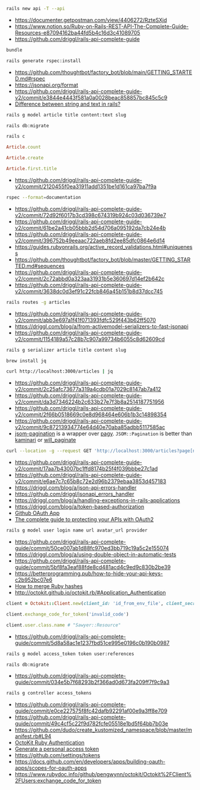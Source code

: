 ```bash
rails new api -T --api
```

- https://documenter.getpostman.com/view/4406272/RzteSXjd
- https://www.notion.so/Ruby-on-Rails-REST-API-The-Complete-Guide-Resources-e87094162ba44fd5b4c16d3c41089705
- https://github.com/driggl/rails-api-complete-guide

```bash
bundle
```

```bash
rails generate rspec:install
```

- https://github.com/thoughtbot/factory_bot/blob/main/GETTING_STARTED.md#rspec
- https://jsonapi.org/format
- https://github.com/driggl/rails-api-complete-guide-v2/commit/e3844e4443f581a0a0028beac858857bc845c5c9
- [Difference between string and text in rails?](https://stackoverflow.com/a/3354452)

```bash
rails g model article title content:text slug
```

```bash
rails db:migrate
```

```bash
rails c
```

```ruby
Article.count
```

```ruby
Article.create
```

```ruby
Article.first.title
```

- https://github.com/driggl/rails-api-complete-guide-v2/commit/2120455f0ea31911add1351be1d161ca97ba7f9a

```bash
rspec --format=documentation
```

- https://github.com/driggl/rails-api-complete-guide-v2/commit/72d92f6017b3cd398c674319b924c03d036739e7
- https://github.com/driggl/rails-api-complete-guide-v2/commit/61be2a41cb05bbb2d54d706a095192da7cb24e4b
- https://github.com/driggl/rails-api-complete-guide-v2/commit/396752b49eeaac722aeb8fd2ee85dfc0864e6d14
- https://guides.rubyonrails.org/active_record_validations.html#uniqueness
- https://github.com/thoughtbot/factory_bot/blob/master/GETTING_STARTED.md#sequences
- https://github.com/driggl/rails-api-complete-guide-v2/commit/2c72abbd0a323aa31931b5e360697d14ef2b642c
- https://github.com/driggl/rails-api-complete-guide-v2/commit/3638dc0d3ef91c22fcb846a45b151b8d37dcc745

```bash
rails routes -g articles
```

- https://github.com/driggl/rails-api-complete-guide-v2/commit/abb3e697a1f41f071393fdfc529f443b62ff5070
- https://driggl.com/blog/a/from-activemodel-serializers-to-fast-jsonapi
- https://github.com/driggl/rails-api-complete-guide-v2/commit/1154189a57c28b7c907a99734b6055c8d62609cd

```bash
rails g serializer article title content slug
```

```bash
brew install jq
```

```bash
curl http://localhost:3000/articles | jq
```

- https://github.com/driggl/rails-api-complete-guide-v2/commit/2c25afc73677a319a4cdb01a7029c8147ab7a412
- https://github.com/driggl/rails-api-complete-guide-v2/commit/da3d7346224b2c633b27e7f3b8a2514187751956
- https://github.com/driggl/rails-api-complete-guide-v2/commit/2f66b0518669c0e8d968464e606b1b3c14898354
- https://github.com/driggl/rails-api-complete-guide-v2/commit/9c87213934774e64d40e70aba85adbb5117585ac
- [jsom-pagination](https://github.com/useo-pl/jsom-pagination) is a wrapper over [pagy](https://github.com/ddnexus/pagy). `JSOM::Pagination` is better than [kaminari](https://github.com/kaminari/kaminari) or [will_paginate](https://github.com/mislav/will_paginate)

```bash
curl --location -g --request GET 'http://localhost:3000/articles?page[number]=2&page[size]=1' | jq
```

- https://github.com/driggl/rails-api-complete-guide-v2/commit/17aa7b43007bc1ffd8174b25f4f039bbbe27c1ad
- https://github.com/driggl/rails-api-complete-guide-v2/commit/e6ae7c7c65b8c72e2d96b2379ebaa3853d457183
- https://driggl.com/blog/a/json-api-errors-handler
- https://github.com/driggl/jsonapi_errors_handler
- https://driggl.com/blog/a/handling-exceptions-in-rails-applications
- https://driggl.com/blog/a/token-based-authorization
- [Github OAuth App](https://github.com/settings/applications/1898650)
- [The complete guide to protecting your APIs with OAuth2](https://news.ycombinator.com/item?id=31004928)

```bash
rails g model user login name url avatar_url provider
```

- https://github.com/driggl/rails-api-complete-guide/commit/50ce007ab1d88fc970ed3bb719c19a5c2e155074
- https://driggl.com/blog/a/using-double-object-in-automatic-tests
- https://github.com/driggl/rails-api-complete-guide/commit/5bf8fa3eaf88fde8cd481acd4c9ed9c830b2be39
- https://betterprogramming.pub/how-to-hide-your-api-keys-c2b952bc07e6
- [How to merge Ruby hashes](https://stackoverflow.com/a/8415328)
- http://octokit.github.io/octokit.rb/#Application_Authentication

```ruby
client = Octokit::Client.new(client_id: 'id_from_env_file', client_secret: 'secret_from_env_file')
```

```ruby
client.exchange_code_for_token('invalid_code')
```

```ruby
client.user.class.name # "Sawyer::Resource"
```

- https://github.com/driggl/rails-api-complete-guide/commit/5d8a58ac1e1237fbd51ce995e0196c0b190b0987

```bash
rails g model access_token token user:references
```

```bash
rails db:migrate
```

- https://github.com/driggl/rails-api-complete-guide/commit/034e5b7f68293b2f366ad0d673fa209ff7f9c9a3

```bash
rails g controller access_tokens
```

- https://github.com/driggl/rails-api-complete-guide/commit/e0ce227575f8fc42dafb92291af00e9a3ff8e709
- https://github.com/driggl/rails-api-complete-guide/commit/49c4cf5c22f9d782fcfe05518e1bd5f64bb7b03e
- https://github.com/dudo/create_kustomized_namespace/blob/master/manifest.rb#L94
- [OctoKit Ruby Authentication](https://stackoverflow.com/a/70583572)
- [Generate a personal access token](https://github.com/settings/tokens/new)
- https://github.com/settings/tokens
- https://docs.github.com/en/developers/apps/building-oauth-apps/scopes-for-oauth-apps
- https://www.rubydoc.info/github/pengwynn/octokit/Octokit%2FClient%2FUsers:exchange_code_for_token
